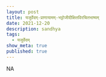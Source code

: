 ```yaml
---
layout: post
title: यजुर्वेदम्-प्राणायामम्-भट्टोजीदीक्षितविरचितभाष्यम्
date: 2021-12-20
description: sandhya
tags:
  - यजुर्वेदम्
show_meta: true
published: true
---
```



NA
